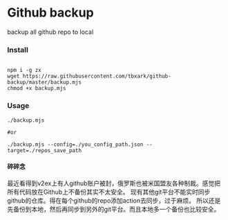 # Github backup

backup all github repo to local

### Install


```shell

npm i -g zx
wget https://raw.githubusercontent.com/tbxark/github-backup/master/backup.mjs
chmod +x backup.mjs

```

### Usage

```
./backup.mjs

#or

./backup.mjs --config=./you_config_path.json --target=./repos_save_path
```



#### 碎碎念

最近看得到v2ex上有人github账户被封，俄罗斯也被米国盟友各种制裁。感觉把所有代码放在Github上不备份其实不太安全。
现有其他git平台不能实时同步github的仓库。得在每个github的repo添加action去同步，过于麻烦。
所以还是先备份到本地，然后再同步到另外的git平台。而且本地多一个备份也比较安全。
